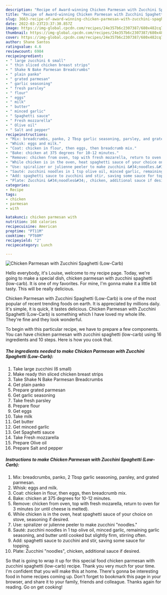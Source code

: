 ```yaml
---
description: "Recipe of Award-winning Chicken Parmesan with Zucchini Spaghetti (Low-Carb)"
title: "Recipe of Award-winning Chicken Parmesan with Zucchini Spaghetti (Low-Carb)"
slug: 3663-recipe-of-award-winning-chicken-parmesan-with-zucchini-spaghetti-low-carb
date: 2022-03-23T23:37:30.857Z
image: https://img-global.cpcdn.com/recipes/24e357b6c2307387/680x482cq70/chicken-parmesan-with-zucchini-spaghetti-low-carb-recipe-main-photo.jpg
thumbnail: https://img-global.cpcdn.com/recipes/24e357b6c2307387/680x482cq70/chicken-parmesan-with-zucchini-spaghetti-low-carb-recipe-main-photo.jpg
cover: https://img-global.cpcdn.com/recipes/24e357b6c2307387/680x482cq70/chicken-parmesan-with-zucchini-spaghetti-low-carb-recipe-main-photo.jpg
author: Shane Santos
ratingvalue: 4.6
reviewcount: 6984
recipeingredient:
- " large zucchini 6 small"
- " thin sliced chicken breast strips"
- " Shake N Bake Parmesan Breadcrumbs"
- " plain panko"
- " grated parmesan"
- " garlic seasoning"
- " fresh parsley"
- " flour"
- " eggs"
- " milk"
- " butter"
- " minced garlic"
- " Spaghetti sauce"
- " Fresh mozzarella"
- " Olive oil"
- " Salt and pepper"
recipeinstructions:
- "Mix: breadcrumbs, panko, 2 Tbsp garlic seasoning, parsley, and grated parmesan."
- "Whisk: eggs and milk."
- "Coat: chicken in flour, then eggs, then breadcrumb mix."
- "Bake: chicken at 375 degrees for 10-12 minutes."
- "Remove: chicken from oven, top with fresh mozarella, return to oven for 3 minutes (or until cheese is melted)."
- "While chicken is in the oven, heat spaghetti sauce of your choice on stove, seasoning if desired."
- "Use: spiralizer or julienne peeler to make zucchini &#34;noodles.&#34;"
- "Sauté: zucchini noodles in 1 tsp olive oil, minced garlic, remaining garlic seasoning, and butter until cooked but slightly firm, stirring often."
- "Add: spaghetti sauce to zucchini and stir, saving some sauce for topping."
- "Plate: Zucchini &#34;noodles&#34;, chicken, additional sauce if desired."
categories:
- Recipe
tags:
- chicken
- parmesan
- with

katakunci: chicken parmesan with 
nutrition: 168 calories
recipecuisine: American
preptime: "PT11M"
cooktime: "PT60M"
recipeyield: "2"
recipecategory: Lunch

---
```



![Chicken Parmesan with Zucchini Spaghetti (Low-Carb)](https://img-global.cpcdn.com/recipes/24e357b6c2307387/680x482cq70/chicken-parmesan-with-zucchini-spaghetti-low-carb-recipe-main-photo.jpg)

Hello everybody, it's Louise, welcome to my recipe page. Today, we're going to make a special dish, chicken parmesan with zucchini spaghetti (low-carb). It is one of my favorites. For mine, I'm gonna make it a little bit tasty. This will be really delicious.

Chicken Parmesan with Zucchini Spaghetti (Low-Carb) is one of the most popular of recent trending foods on earth. It is appreciated by millions daily. It's simple, it is quick, it tastes delicious. Chicken Parmesan with Zucchini Spaghetti (Low-Carb) is something which I have loved my whole life. They're fine and they look wonderful.




To begin with this particular recipe, we have to prepare a few components. You can have chicken parmesan with zucchini spaghetti (low-carb) using 16 ingredients and 10 steps. Here is how you cook that.

<!--inarticleads1-->

##### The ingredients needed to make Chicken Parmesan with Zucchini Spaghetti (Low-Carb):

1. Take  large zucchini (6 small)
1. Make ready  thin sliced chicken breast strips
1. Take  Shake N Bake Parmesan Breadcrumbs
1. Get  plain panko
1. Prepare  grated parmesan
1. Get  garlic seasoning
1. Take  fresh parsley
1. Prepare  flour
1. Get  eggs
1. Take  milk
1. Get  butter
1. Get  minced garlic
1. Get  Spaghetti sauce
1. Take  Fresh mozzarella
1. Prepare  Olive oil
1. Prepare  Salt and pepper




<!--inarticleads2-->

##### Instructions to make Chicken Parmesan with Zucchini Spaghetti (Low-Carb):

1. Mix: breadcrumbs, panko, 2 Tbsp garlic seasoning, parsley, and grated parmesan.
1. Whisk: eggs and milk.
1. Coat: chicken in flour, then eggs, then breadcrumb mix.
1. Bake: chicken at 375 degrees for 10-12 minutes.
1. Remove: chicken from oven, top with fresh mozarella, return to oven for 3 minutes (or until cheese is melted).
1. While chicken is in the oven, heat spaghetti sauce of your choice on stove, seasoning if desired.
1. Use: spiralizer or julienne peeler to make zucchini &#34;noodles.&#34;
1. Sauté: zucchini noodles in 1 tsp olive oil, minced garlic, remaining garlic seasoning, and butter until cooked but slightly firm, stirring often.
1. Add: spaghetti sauce to zucchini and stir, saving some sauce for topping.
1. Plate: Zucchini &#34;noodles&#34;, chicken, additional sauce if desired.




So that is going to wrap it up for this special food chicken parmesan with zucchini spaghetti (low-carb) recipe. Thank you very much for your time. I'm confident that you will make this at home. There's gonna be interesting food in home recipes coming up. Don't forget to bookmark this page in your browser, and share it to your family, friends and colleague. Thanks again for reading. Go on get cooking!
